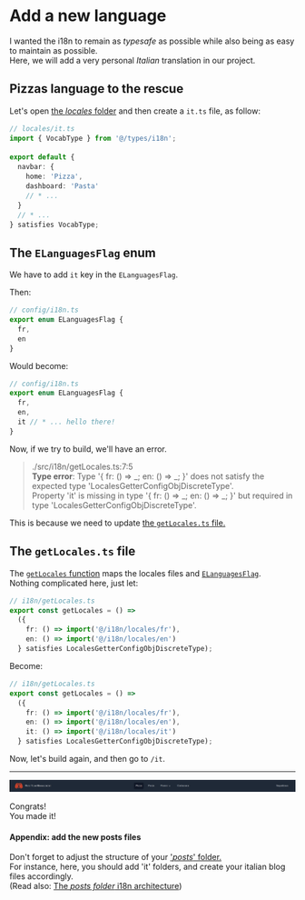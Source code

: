 # Add a new language

I wanted the i18n to remain as _typesafe_ as possible while also being as easy to maintain as possible.  
Here, we will add a very personal _Italian_ translation in our project.

## Pizzas language to the rescue

Let's open [the _locales_ folder](/src/i18n/locales) and then create a `it.ts` file, as follow:

```ts
// locales/it.ts
import { VocabType } from '@/types/i18n';

export default {
  navbar: {
    home: 'Pizza',
    dashboard: 'Pasta'
    // * ...
  }
  // * ...
} satisfies VocabType;
```

## The `ELanguagesFlag` enum

We have to add `it` key in the `ELanguagesFlag`.

Then:

```ts
// config/i18n.ts
export enum ELanguagesFlag {
  fr,
  en
}
```

Would become:

```ts
// config/i18n.ts
export enum ELanguagesFlag {
  fr,
  en,
  it // * ... hello there!
}
```

Now, if we try to build, we'll have an error.

> ./src/i18n/getLocales.ts:7:5  
> **Type error**: Type '{ fr: () => _; en: () => _; }' does not satisfy the expected type 'LocalesGetterConfigObjDiscreteType'.  
> Property 'it' is missing in type '{ fr: () => _; en: () => _; }' but required in type 'LocalesGetterConfigObjDiscreteType'.

This is because we need to update [the `getLocales.ts` file.](/src/i18n/getLocales.ts)

## The `getLocales.ts` file

The [`getLocales` function](/src/i18n/getLocales.ts) maps the locales files and [`ELanguagesFlag`](/src/config/i18n.ts).  
Nothing complicated here, just let:

```ts
// i18n/getLocales.ts
export const getLocales = () =>
  ({
    fr: () => import('@/i18n/locales/fr'),
    en: () => import('@/i18n/locales/en')
  } satisfies LocalesGetterConfigObjDiscreteType);
```

Become:

```ts
// i18n/getLocales.ts
export const getLocales = () =>
  ({
    fr: () => import('@/i18n/locales/fr'),
    en: () => import('@/i18n/locales/en'),
    it: () => import('@/i18n/locales/it')
  } satisfies LocalesGetterConfigObjDiscreteType);
```

Now, let's build again, and then go to `/it`.

---

<p align="center"><img src="./Assets/02.add-new-language/updated-navbar-it.png" alt="Updated navbar (it)"/></p>

Congrats!  
You made it!

#### Appendix: add the new posts files

Don't forget to adjust the structure of your ['_posts_' folder.](/posts/)  
For instance, here, you should add 'it' folders, and create your italian blog files accordingly.  
(Read also: [The _posts folder_ i18n architecture](/doc/blog/02.add-new-blog-category.md#the-posts-folder-i18n-architecture))
